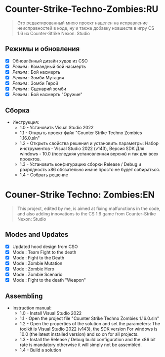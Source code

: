 # Counter-Strike-Techno-Zombies:RU
>Это редактированный мною проект нацелен на исправление неисправностей в коде, ну и также добавку новшеств в игру CS 1.6 из Counter-Strike Nexon: Studio

## Режимы и обновления
* [x] Обновлённый дизайн худов из CSO
* [x] *Режим* : Командный бой насмерть
* [x] *Режим* : Бой насмерть
* [x] *Режим* : Зомби Мутация
* [x] *Режим* : Зомби Герой
* [x] *Режим* : Сценарий зомби
* [x] *Режим* : Бой насмерть "Оружие"

## Сборка
- Инструкция:
  - 1.0 - Установить Visual Studio 2022
  - 1.1 - Открыть проект файл "Counter Strike Techno Zombies 1.16.0.sln"
  - 1.2 - Открыть свойства решения и установить параметры:
          Набор инструментов - Visual Studio 2022 (v143), Версия SDK Для windows - 10.0 (последняя установленная версия)
            и так для всех проектов.
  - 1.3 - Установить конфигурацию сборки Release / Debug и разрядность x86 обязательно иначе просто не будет собираться.
  - 1.4 - Собрать решение

# Couner-Strike Techno: Zombies:EN
>This project, edited by me, is aimed at fixing malfunctions in the code, and also adding innovations to the CS 1.6 game from Counter-Strike Nexon: Studio

## Modes and Updates
* [x] Updated hood design from CSO
* [x] Mode : Team Fight to the death
* [x] Mode : Fight to the Death
* [x] Mode : Zombie Mutation
* [x] Mode : Zombie Hero
* [x] Mode : Zombie Scenario
* [x] Mode : Fight to the death "Weapon"

## Assembling

 - Instruction manual:
   - 1.0 - Install Visual Studio 2022
   - 1.1 - Open the project file "Counter Strike Techno Zombies 1.16.0.sln"
   - 1.2 - Open the properties of the solution and set the parameters: The toolkit is Visual Studio 2022 (v143), the SDK version For windows is 10.0 (the latest installed version) and so on for all projects.
   - 1.3 - Install the Release / Debug build configuration and the x86 bit rate is mandatory otherwise it will simply not be assembled.
   - 1.4 - Build a solution
